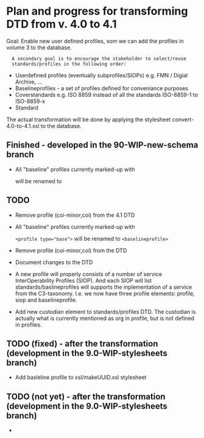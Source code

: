 # Plan and progress for transforming DTD from v. 4.0 to 4.1

Goal: Enable new user defined profiles, som we can add the profiles in
      volume 3 to the database.

      A secondary goal is to encourage the stakeholder to select/reuse
      standards/profiles in the following order:

* Userdefined profiles (eventually subprofiles/SIOPs) e.g. FMN /
  Digial Archive, ...
* Baselineprofiles - a set of profiles defined for conveniance purposes
* Coverstandards e.g. ISO 8859 instead of all the standards
  ISO-8859-1 to ISO-8859-x 
* Standard


The actual transformation will be done by applying the stylesheet
convert-4.0-to-4.1.xsl to the database.

## Finished - developed in the **90-WIP-new-schema** branch

* All "baseline" profiles currently marked-up with

  <profile type="base" > will be renamed to   <baselineprofile> 

## TODO


* Remove profile (coi-minor,coi) from the 4.1 DTD 
* All "baseline" profiles currently marked-up with

  `<profile type="base">` will be renamed to   `<baselineprofile>` 

* Remove profile (coi-minor,coi) from the DTD 
* Document changes to the DTD

* A new profile will properly consists of a number of service
  InterOperability Profiles (SIOP). And each SIOP will list
  standards/baslineprofiles will supports the inplementation of a
  service from the C3-taxonomy. I.e. we now have three profile
  elements: profile, siop and baselineprofile.


* Add new custodian element to standards/profiles DTD. The custodian is actually what is currently mentioned as org in profile, but is not defined in profiles.






## TODO (fixed) - after the transformation (development in the **9.0-WIP-stylesheets** branch)

* Add basleline profile to xsl/makeUUID.xsl stylesheet 


## TODO (not yet) - after the transformation (development in the **9.0-WIP-stylesheets** branch)

*




